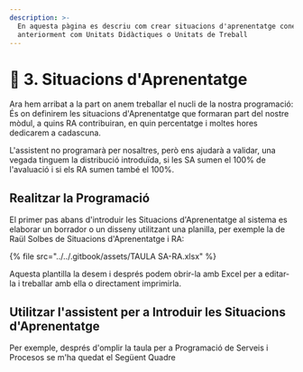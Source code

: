 ```yaml
---
description: >-
  En aquesta pàgina es descriu com crear situacions d'aprenentatge conegudes
  anteriorment com Unitats Didàctiques o Unitats de Treball
---
```


# 🧾 3. Situacions d'Aprenentatge

Ara hem arribat a la part on anem treballar el nucli de la nostra programació: És on definirem les situacions d'Aprenentatge que formaran part del nostre mòdul, a quins RA contribuiran, en quin percentatge i moltes hores dedicarem a cadascuna.&#x20;

L'assistent no programarà per nosaltres, però ens ajudarà a validar, una vegada tinguem la distribució introduïda, si les SA sumen el 100% de l'avaluació i si els RA sumen també el 100%.

## Realitzar la Programació

El primer pas abans d'introduir les Situacions d'Aprenentatge al sistema es elaborar un borrador o un disseny utilitzant una planilla, per exemple la de Raül Solbes de Situacions d'Aprenentatge i RA:

{% file src="../../.gitbook/assets/TAULA SA-RA.xlsx" %}

Aquesta plantilla la desem i després podem obrir-la amb Excel per a editar-la i treballar amb ella o directament imprimirla.

## Utilitzar l'assistent per a Introduir les Situacions d'Aprenentatge

Per exemple, després d'omplir la taula per a Programació de Serveis i Procesos se m'ha quedat el Següent Quadre&#x20;



